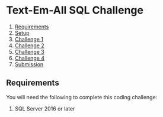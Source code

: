 # Text-Em-All SQL Challenge

1. [Requirements](#requirements)
2. [Setup](#setup)
3. [Challenge 1](#challenge-1)
4. [Challenge 2](#challenge-2)
5. [Challenge 3](#challenge-3)
6. [Challenge 4](#challenge-4)
7. [Submission](#submission)

<a name="requirements"></a>
## Requirements

You will need the following to complete this coding challenge:

1. SQL Server 2016 or later